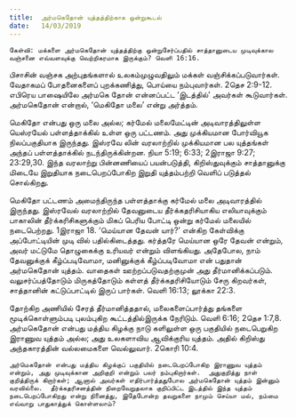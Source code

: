 ```yaml
---
title:  அர்மகெதோன் யுத்தத்திற்காக ஒன்றுகூடல்
date:   14/03/2019
---
```


`கேள்வி: மக்களை அர்மகெதோன் யுத்தத்திற்கு ஒன்றுசேர்ப்பதில் சாத்தானுடைய முடிவுக்கால வஞ்சனை எவ்வளவுக்கு வெற்றிகரமாக இருக்கும்? வெளி 16:16.`

பிசாசின் வஞ்சக அற்புதங்களால் உலகம்முழுவதிலும் மக்கள் வஞ்சிக்கப்படுவார்கள்.  வேதாகமப் போதனைகளைப் புறக்கணித்து, பொய்யை நம்புவார்கள். 2தெச 2:9-12.  எபிரெய பாஷையிலே அர்மகெ தோன் என்னப்பட்ட ‘இடத்தில்’  அவர்கள் கூடுவார்கள்.  அர்மகெதோன் என்றால், ‘மெகிதோ மலை’ என்று அர்த்தம்.  

மெகிதோ என்பது ஒரு மலை அல்ல; கர்மேல் மலைமேட்டின் அடிவாரத்திலுள்ள யெஸ்ரயேல் பள்ளத்தாக்கில் உள்ள ஒரு பட்டணம்.  அது முக்கியமான போர்வியூக நிலப்பகுதியாக இருந்தது.  இஸ்ரவே லின் வரலாற்றில் முக்கியமான பல யுத்தங்கள் அந்தப் பள்ளத்தாக்கில் நடந்திருக்கின்றன. நியா 5:19; 6:33; 2இராஜா 9:27; 23:29,30.  இந்த வரலாற்று பின்னணியைப் பயன்படுத்தி, கிறிஸ்துவுக்கும் சாத்தானுக்கு மிடையே இறுதியாக நடைபெறப்போகிற இறுதி யுத்தம்பற்றி வெளிப் படுத்தல் சொல்கிறது. 

மெகிதோ பட்டணம் அமைந்திருந்த பள்ளத்தாக்கு கர்மேல் மலை அடிவாரத்தில் இருந்தது.  இஸ்ரவேல் வரலாற்றில் தேவனுடைய தீர்க்கதரிசியாகிய எலியாவுக்கும் பாகாலின் தீர்க்கரிசிகளுக்கும் மிகப் பெரிய போட்டி ஒன்று கர்மேல் மலையில் நடைபெற்றது. 1இராஜா 18.  ‘மெய்யான தேவன் யார்?’ என்கிற கேள்விக்கு அப்போட்டியின் முடி வில் பதில்கிடைத்தது.  கர்த்தரே மெய்யான ஒரே தேவன் என்றும், அவர் மட்டுமே தொழுகைக்கு உரியவர் என்றும் விளங்கியது.  அதேபோல, நாம் தேவனுக்குக் கீழ்ப்படிவோமா, மனினுக்குக் கீழ்ப்படிவோமா என் பதுதான் அர்மகெதோன் யுத்தம். வாதைகள் ஊற்றப்படுவதற்குமுன் அது தீர்மானிக்கப்படும்.  வலுசர்ப்பத்தோடும் மிருகத்தோடும் கள்ளத் தீர்க்கதரிசியோடும் சேரு கிறவர்கள், சாத்தானின் கட்டுப்பாட்டில் இருப் பார்கள். வெளி 16:13; லூக்கா 22:3.

தோற்கிற அணியில் சேரத் தீர்மானித்ததால், மலைகளைப்பார்த்து தங்களை மூடிக்கொள்ளும்படி புலம்புகிற கூட்டத்தில்இருக்க நேரிடும். வெளி 6:16; 2தெச 1:7,8. அர்மகெதோன் என்பது மத்திய கிழக்கு நாடு களிலுள்ள ஒரு பகுதியில் நடைபெறுகிற இராணுவ யுத்தம் அல்ல; அது உலகளாவிய ஆவிக்குரிய யுத்தம்.  அதில் கிறிஸ்து அந்தகாரத்தின் வல்லமைகளை வெல்லுவார். 2கொரி 10:4.

`அர்மெகதோன் என்பது மத்திய கிழக்குப் பகுதியில் நடைபெறப்போகிற இராணுவ யுத்தம் என்றும், அது முடிவுக்கான அறிகுறி என்றும் பலர் நம்புகிறார்கள்.  அதுகுறித்து நாள் குறித்திருக் கிறார்கள்; ஆனால் அவர்கள் எதிர்பார்த்ததுபோல அர்மகெதோன் யுத்தம் இன்னும் வரவில்லை.  தீர்க்கதரிசனத்தின் நிறைவேறுதலாக குறிப்பிட்ட இடத்தில் இந்த யுத்தம் நடைபெறப்போகிறது என்று நினைத்து, இதேபோன்ற தவறுகளை நாமும் செய்யா மல், நம்மை எவ்வாறு பாதுகாத்துக் கொள்ளலாம்?`